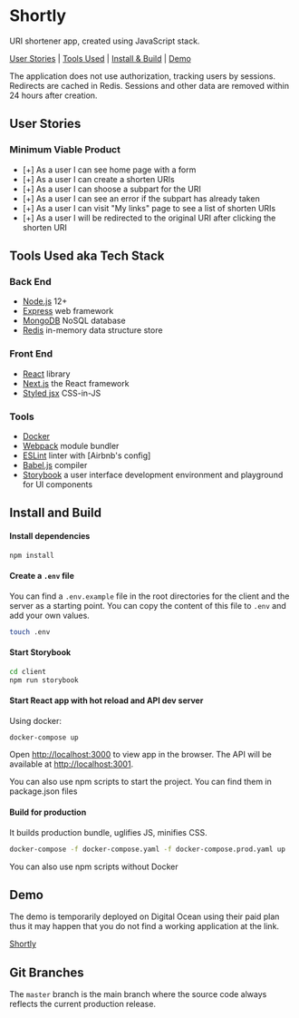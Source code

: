 # Shortly

URI shortener app, created using JavaScript stack.

[User Stories](#user-stories) | [Tools Used](#tools-used-aka-tech-stack) | [Install & Build](#install-and-build) | [Demo](#demo)

The application does not use authorization, tracking users by sessions. Redirects are cached in Redis. Sessions and other data are removed within 24 hours after creation.

## User Stories

### Minimum Viable Product

- [+] As a user I can see home page with a form
- [+] As a user I can create a shorten URIs
- [+] As a user I can shoose a subpart for the URI
- [+] As a user I can see an error if the subpart has already taken
- [+] As a user I can visit "My links" page to see a list of shorten URIs
- [+] As a user I will be redirected to the original URI after clicking the shorten URI

## Tools Used aka Tech Stack

### Back End

- [Node.js](https://nodejs.org/en/) 12+
- [Express](https://expressjs.com/) web framework
- [MongoDB](https://www.mongodb.com/) NoSQL database
- [Redis](https://redis.io/) in-memory data structure store

### Front End

- [React](https://facebook.github.io/react/) library
- [Next.js](https://nextjs.org/) the React framework
- [Styled jsx](https://github.com/zeit/styled-jsx) CSS-in-JS

### Tools

- [Docker](https://www.docker.com/)
- [Webpack](https://webpack.js.org/) module bundler
- [ESLint](http://eslint.org/) linter with [Airbnb's config]
- [Babel.js](https://babeljs.io/) compiler
- [Storybook](https://storybook.js.org/) a user interface development environment and playground for UI components

## Install and Build

#### Install dependencies

``` bash
npm install
```

#### Create a `.env` file

You can find a `.env.example` file in the root directories for the client and the server as a starting point. You can copy the content of this file to `.env` and add your own values.

``` bash
touch .env
```

#### Start Storybook

```bash
cd client
npm run storybook
```

#### Start React app with hot reload and API dev server

Using docker:


``` bash
docker-compose up
```

Open [http://localhost:3000](http://localhost:3000) to view app in the browser.
The API will be available at [http://localhost:3001](http://localhost:3001).

You can also use npm scripts to start the project. You can find them in package.json files

#### Build for production

It builds production bundle, uglifies JS, minifies CSS.

``` bash
docker-compose -f docker-compose.yaml -f docker-compose.prod.yaml up
```

You can also use npm scripts without Docker

## Demo

The demo is temporarily deployed on Digital Ocean using their paid plan thus it may happen that you do not find a working application at the link.

[Shortly](http://138.197.68.236:3000/)

## Git Branches

The `master` branch is the main branch where the source code always reflects the current production release.
